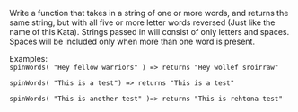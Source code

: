 Write a function that takes in a string of one or more words, and returns the same string, but with all five or more letter words reversed (Just like the name of this Kata). Strings passed in will consist of only letters and spaces. Spaces will be included only when more than one word is present.

Examples:   
`spinWords( "Hey fellow warriors" ) => returns "Hey wollef sroirraw"`

`spinWords( "This is a test") => returns "This is a test"`  

 `spinWords( "This is another test" )=> returns "This is rehtona test"`